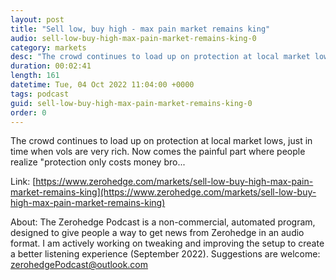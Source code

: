 ```yaml
---
layout: post
title: "Sell low, buy high - max pain market remains king"
audio: sell-low-buy-high-max-pain-market-remains-king-0
category: markets
desc: "The crowd continues to load up on protection at local market lows, just in time when vols are very rich. Now comes the painful part where people realize &quot;protection only costs money bro... "
duration: 00:02:41
length: 161
datetime: Tue, 04 Oct 2022 11:04:00 +0000
tags: podcast
guid: sell-low-buy-high-max-pain-market-remains-king-0
order: 0
---
```

The crowd continues to load up on protection at local market lows, just in time when vols are very rich. Now comes the painful part where people realize &quot;protection only costs money bro... 

Link: [https://www.zerohedge.com/markets/sell-low-buy-high-max-pain-market-remains-king](https://www.zerohedge.com/markets/sell-low-buy-high-max-pain-market-remains-king)

About: The Zerohedge Podcast is a non-commercial, automated program, designed to give people a way to get news from Zerohedge in an audio format.  I am actively working on tweaking and improving the setup to create a better listening experience (September 2022).  Suggestions are welcome: [zerohedgePodcast@outlook.com](mailto:zerohedgePodcast@outlook.com)